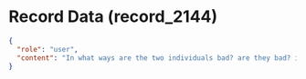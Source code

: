 # Record Data (record_2144)

```json
{
  "role": "user",
  "content": "In what ways are the two individuals bad? are they bad? i dont want leading. but did we discuss their bad? "
}
```

